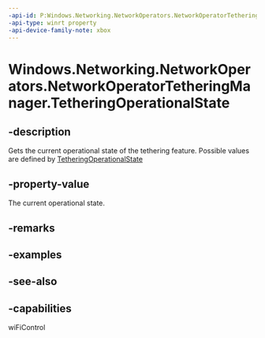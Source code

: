 ```yaml
---
-api-id: P:Windows.Networking.NetworkOperators.NetworkOperatorTetheringManager.TetheringOperationalState
-api-type: winrt property
-api-device-family-note: xbox
---
```


<!-- Property syntax
public Windows.Networking.NetworkOperators.TetheringOperationalState TetheringOperationalState { get; }
-->

# Windows.Networking.NetworkOperators.NetworkOperatorTetheringManager.TetheringOperationalState

## -description
Gets the current operational state of the tethering feature. Possible values are defined by [TetheringOperationalState](tetheringoperationalstate.md)

## -property-value
The current operational state.

## -remarks

## -examples

## -see-also

## -capabilities
wiFiControl
